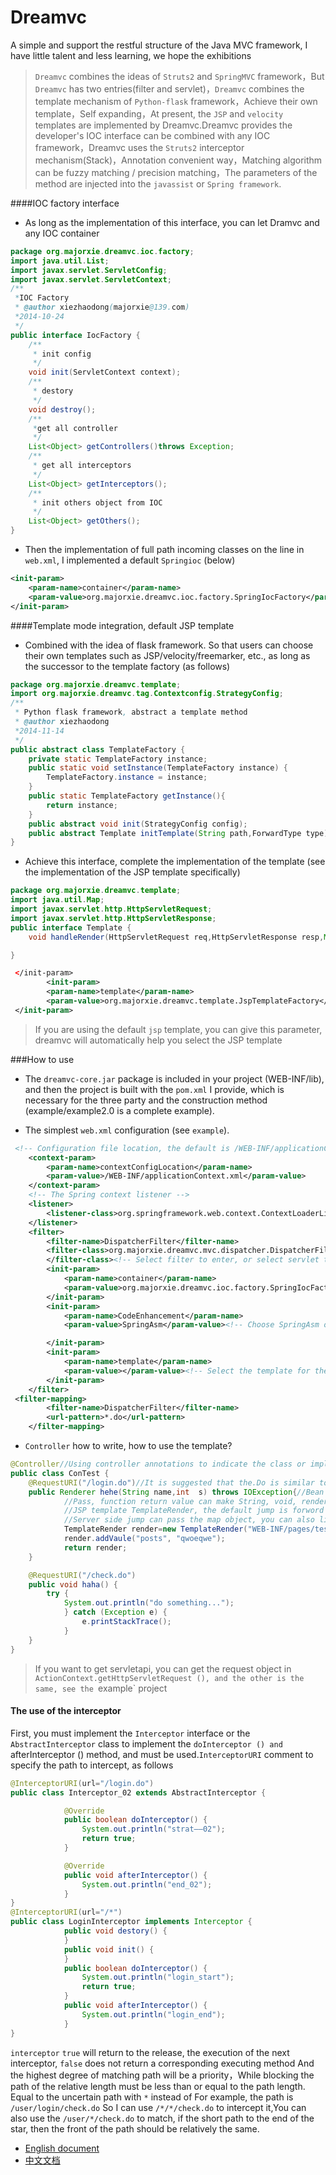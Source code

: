 Dreamvc
=================================== 
A simple and support the restful structure of the Java MVC framework, I have little talent and less learning, we hope the exhibitions
>`Dreamvc` combines the ideas of `Struts2` and `SpringMVC` framework，But `Dreamvc` has two entries(filter and servlet)，`Dreamvc` combines the template mechanism of `Python-flask` framework，Achieve their own template，Self expanding，At present, the `JSP` and `velocity` templates are implemented by Dreamvc.Dreamvc provides the developer's IOC interface can be combined with any IOC framework，Dreamvc uses the `Struts2` interceptor mechanism(Stack)，Annotation convenient way，Matching algorithm can be fuzzy matching / precision matching，The parameters of the method are injected into the `javassist` or `Spring framework`.

####IOC factory interface
- As long as the implementation of this interface, you can let Dramvc and any IOC container
```java
package org.majorxie.dreamvc.ioc.factory;
import java.util.List;
import javax.servlet.ServletConfig;
import javax.servlet.ServletContext;
/**
 *IOC Factory
 * @author xiezhaodong(majorxie@139.com)
 *2014-10-24
 */
public interface IocFactory {
	/**
	 * init config
	 */
	void init(ServletContext context);
	/**
	 * destory
	 */
	void destroy();
	/**
	 *get all controller
	 */
	List<Object> getControllers()throws Exception;
	/**
	 * get all interceptors
	 */
	List<Object> getInterceptors();
	/**
	 * init others object from IOC
	 */
	List<Object> getOthers();
}
```
- Then the implementation of full path incoming classes on the line in `web.xml`, I implemented a default `Springioc` (below)
```xml
<init-param>
	<param-name>container</param-name>
	<param-value>org.majorxie.dreamvc.ioc.factory.SpringIocFactory</param-value>
</init-param>
```
####Template mode integration, default JSP template
- Combined with the idea of flask framework. So that users can choose their own templates such as JSP/velocity/freemarker, etc., as long as the successor to the template factory (as follows)
```java
package org.majorxie.dreamvc.template;
import org.majorxie.dreamvc.tag.Contextconfig.StrategyConfig;
/**
 * Python flask framework, abstract a template method
 * @author xiezhaodong
 *2014-11-14
 */
public abstract class TemplateFactory {
	private static TemplateFactory instance;
	public static void setInstance(TemplateFactory instance) {
		TemplateFactory.instance = instance;
	}
	public static TemplateFactory getInstance(){
		return instance;
	}
	public abstract void init(StrategyConfig config);
	public abstract Template initTemplate(String path,ForwardType type) throws Exception;
}
```
- Achieve this interface, complete the implementation of the template (see the implementation of the JSP template specifically)
```java
package org.majorxie.dreamvc.template;
import java.util.Map;
import javax.servlet.http.HttpServletRequest;
import javax.servlet.http.HttpServletResponse;
public interface Template {
	void handleRender(HttpServletRequest req,HttpServletResponse resp,Map<String, Object> models)throws Exception;

}
```
```xml
 </init-param>
	    <init-param>
	    <param-name>template</param-name>
	    <param-value>org.majorxie.dreamvc.template.JspTemplateFactory</param-value>
 </init-param>
```
>If you are using the default `jsp` template, you can give this parameter, dreamvc will automatically help you select the JSP template

###How to use
- The `dreamvc-core.jar` package is included in your project (WEB-INF/lib), and then the project is built with the `pom.xml` I provide, which is necessary for the three party and the construction method (example/example2.0 is a complete example).

- The simplest `web.xml` configuration (see `example`).
```xml
 <!-- Configuration file location, the default is /WEB-INF/applicationContext.xml -->
    <context-param>
        <param-name>contextConfigLocation</param-name>
        <param-value>/WEB-INF/applicationContext.xml</param-value>
    </context-param>
    <!-- The Spring context listener -->
    <listener>
        <listener-class>org.springframework.web.context.ContextLoaderListener</listener-class>
    </listener>
    <filter>
        <filter-name>DispatcherFilter</filter-name>
        <filter-class>org.majorxie.dreamvc.mvc.dispatcher.DispatcherFilter
        </filter-class><!-- Select filter to enter, or select servlet to enter (as above) -->
        <init-param>
            <param-name>container</param-name>
            <param-value>org.majorxie.dreamvc.ioc.factory.SpringIocFactory</param-value><!-- Select springioc as the IOC container -->
        </init-param>
        <init-param>
            <param-name>CodeEnhancement</param-name>
            <param-value>SpringAsm</param-value><!-- Choose SpringAsm or javassist -->

        </init-param>
        <init-param>
            <param-name>template</param-name>
            <param-value></param-value><!-- Select the template for the return of the template here and not automatically select the JSP template -->
        </init-param>
    </filter>
 <filter-mapping>
        <filter-name>DispatcherFilter</filter-name>
        <url-pattern>*.do</url-pattern>
    </filter-mapping>
```
- `Controller` how to write, how to use the template?
```java
@Controller//Using controller annotations to indicate the class or implement the controller interface
public class ConTest {
    @RequestURI("/login.do")//It is suggested that the.Do is similar to /user/login/check.do, and the best parameters are passed, and no delivery will be reported to 404.
	public Renderer hehe(String name,int  s) throws IOException{//Bean is currently not supported, as long as the traditional parameters
			//Pass, function return value can make String, void, render.render said only template currently has /JsonTemplate/TextTemplate/
			//JSP template TemplateRender, the default jump is forword jump, you can see the constructor using FORWARD.Rediect set the client jump
			//Server side jump can pass the map object, you can also like the following way
			TemplateRender render=new TemplateRender("WEB-INF/pages/test.jsp");
			render.addVaule("posts", "qwoeqwe");
			return render;
	}

	@RequestURI("/check.do")
	public void haha() {
		try {
			System.out.println("do something...");
			} catch (Exception e) {
			    e.printStackTrace();
			}
	}
}
```
>If you want to get servletapi, you can get the request object in `ActionContext.getHttpServletRequest (), and the other is the same, see the `example` project

#### The use of the interceptor
First, you must implement the `Interceptor` interface or the `AbstractInterceptor` class to implement the `doInterceptor () and `afterInterceptor () method, and must be used.`InterceptorURI` comment to specify the path to intercept, as follows
```java
@InterceptorURI(url="/login.do")
public class Interceptor_02 extends AbstractInterceptor {

			@Override
			public boolean doInterceptor() {
				System.out.println("strat——02");
				return true;
			}

			@Override
			public void afterInterceptor() {
				System.out.println("end_02");
			}
}
@InterceptorURI(url="/*")
public class LoginInterceptor implements Interceptor {
			public void destory() {
			}
			public void init() {
			}
			public boolean doInterceptor() {
				System.out.println("login_start");
				return true;
			}
			public void afterInterceptor() {
				System.out.println("login_end");
			}
}
```
`interceptor` `true` will return to the release, the execution of the next interceptor, `false` does not return a corresponding executing method
And the highest degree of matching path will be a priority，While blocking the path of the relative length must be less than or equal to the path length. Equal to the uncertain path with `*` instead of
For example, the path is `/user/login/check.do`
So I can use `/*/*/check.do` to intercept it,You can also use the `/user/*/check.do` to match, if the short path to the end of the star, then the front of the path should be relatively the same.

- [English document](https://github.com/xiexiaodong/Dreamvc/blob/master/README.md)
- [中文文档](https://github.com/xiexiaodong/Dreamvc/blob/master/README_ZH_CN.md)
		

  
  
  
  
